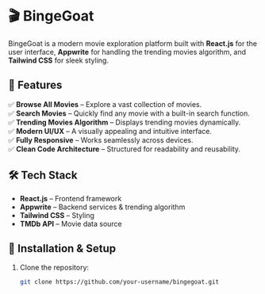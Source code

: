 # 🎬 BingeGoat  

BingeGoat is a modern movie exploration platform built with **React.js** for the user interface, **Appwrite** for handling the trending movies algorithm, and **Tailwind CSS** for sleek styling.  

## 🚀 Features  
✅ **Browse All Movies** – Explore a vast collection of movies.  
✅ **Search Movies** – Quickly find any movie with a built-in search function.  
✅ **Trending Movies Algorithm** – Displays trending movies dynamically.  
✅ **Modern UI/UX** – A visually appealing and intuitive interface.  
✅ **Fully Responsive** – Works seamlessly across devices.  
✅ **Clean Code Architecture** – Structured for readability and reusability.  

## 🛠 Tech Stack  
- **React.js** – Frontend framework  
- **Appwrite** – Backend services & trending algorithm  
- **Tailwind CSS** – Styling  
- **TMDb API** – Movie data source  

## 🔧 Installation & Setup  
1. Clone the repository:  
   ```bash
   git clone https://github.com/your-username/bingegoat.git
